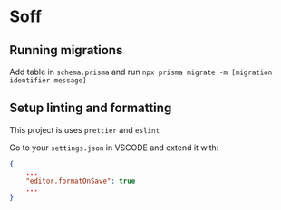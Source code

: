 # Soff

## Running migrations

Add table in `schema.prisma` and run `npx prisma migrate -m [migration identifier message]`

## Setup linting and formatting

This project is uses `prettier` and `eslint`

Go to your `settings.json` in VSCODE and extend it with: 

```json
{
    ...
    "editor.formatOnSave": true
    ...
}
```